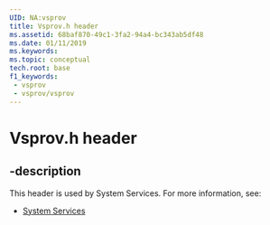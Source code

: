 ```yaml
---
UID: NA:vsprov
title: Vsprov.h header
ms.assetid: 68baf870-49c1-3fa2-94a4-bc343ab5df48
ms.date: 01/11/2019
ms.keywords: 
ms.topic: conceptual
tech.root: base
f1_keywords:
 - vsprov
 - vsprov/vsprov
---
```


# Vsprov.h header


## -description

This header is used by System Services. For more information, see:

- [System Services](../_base/index.md)

